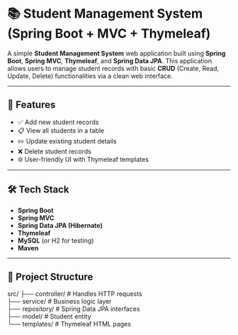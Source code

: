 # 📚 Student Management System (Spring Boot + MVC + Thymeleaf)

A simple **Student Management System** web application built using **Spring Boot**, **Spring MVC**, **Thymeleaf**, and **Spring Data JPA**. This application allows users to manage student records with basic **CRUD** (Create, Read, Update, Delete) functionalities via a clean web interface.

---

## 🚀 Features

- ✅ Add new student records
- 📋 View all students in a table
- ✏️ Update existing student details
- ❌ Delete student records
- 🌐 User-friendly UI with Thymeleaf templates

---

## 🛠️ Tech Stack

- **Spring Boot**
- **Spring MVC**
- **Spring Data JPA (Hibernate)**
- **Thymeleaf**
- **MySQL** (or H2 for testing)
- **Maven**

---

## 📁 Project Structure
src/
├── controller/ # Handles HTTP requests<br>
├── service/ # Business logic layer<br>
├── repository/ # Spring Data JPA interfaces<br>
├── model/ # Student entity<br>
└── templates/ # Thymeleaf HTML pages<br>
